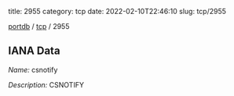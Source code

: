 title: 2955
category: tcp
date: 2022-02-10T22:46:10
slug: tcp/2955

[portdb](/) / [tcp](/category/tcp.html) / 2955


## IANA Data

_Name:_ csnotify

_Description:_ CSNOTIFY


